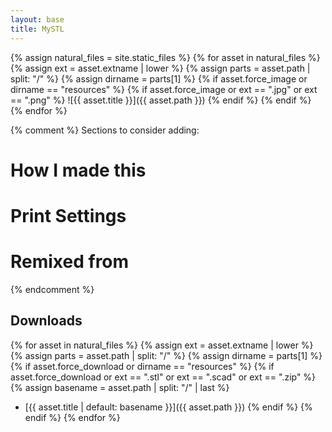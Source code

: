 ```yaml
---
layout: base
title: MySTL
---
```




{% assign natural_files = site.static_files %}
{% for asset in natural_files %}
  {% assign ext = asset.extname | lower %}
  {% assign parts = asset.path | split: "/" %}
  {% assign dirname = parts[1] %}
  {% if asset.force_image or dirname == "resources" %}
  {% if asset.force_image or ext == ".jpg" or ext == ".png" %}
![{{ asset.title }}]({{ asset.path }})
  {% endif %}
  {% endif %}
{% endfor %}

{% comment %}
Sections to consider adding:
# How I made this
# Print Settings
# Remixed from
{% endcomment %}

## Downloads

{% for asset in natural_files %}
  {% assign ext = asset.extname | lower %}
  {% assign parts = asset.path | split: "/" %}
  {% assign dirname = parts[1] %}
  {% if asset.force_download or dirname == "resources" %}
  {% if asset.force_download or ext == ".stl" or ext == ".scad" or ext == ".zip" %}
  {% assign basename = asset.path | split: "/" | last %}
  - [{{ asset.title | default: basename }}]({{ asset.path }})
  {% endif %}
  {% endif %}
{% endfor %}


